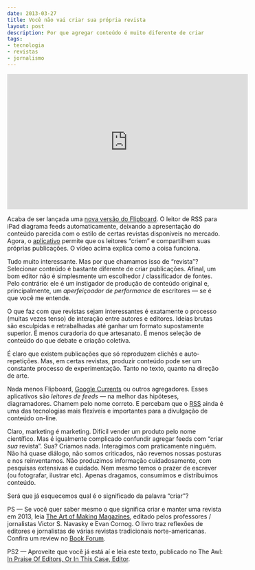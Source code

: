 ```yaml
---
date: 2013-03-27
title: Você não vai criar sua própria revista
layout: post
description: Por que agregar conteúdo é muito diferente de criar
tags: 
- tecnologia
- revistas
- jornalismo
---
```

<iframe width="560" height="315" src="http://www.youtube.com/embed/I9dv5QVs2_c" frameborder="0" allowfullscreen></iframe>

Acaba de ser lançada uma [nova versão do Flipboard](http://inside.flipboard.com). O leitor de RSS para iPad diagrama feeds automaticamente, deixando a apresentação do conteúdo parecida com o estilo de certas revistas disponíveis no mercado. Agora, o [aplicativo](http://flipboard.com) permite que os leitores “criem” e compartilhem suas próprias publicações. O vídeo acima explica como a coisa funciona.

Tudo muito interessante. Mas por que chamamos isso de “revista”? Selecionar conteúdo é bastante diferente de criar publicações. Afinal, um bom editor não é simplesmente um escolhedor / classificador de fontes. Pelo contrário: ele é um instigador de produção de conteúdo original e, principalmente, um *aperfeiçoador de performance* de escritores — se é que você me entende.

O que faz com que revistas sejam interessantes é exatamente o processo (muitas vezes tenso) de interação entre autores e editores. Ideias brutas são esculpidas e retrabalhadas até ganhar um formato supostamente superior. É menos curadoria do que artesanato. É menos seleção de conteúdo do que debate e criação coletiva.

É claro que existem publicações que só reproduzem clichês e auto-repetições. Mas, em certas revistas, produzir conteúdo pode ser um constante processo de experimentação. Tanto no texto, quanto na direção de arte.

Nada menos Flipboard, [Google Currents](https://www.google.com/producer/currents) ou outros agregadores. Esses aplicativos são *leitores de feeds* — na melhor das hipóteses, diagramadores. Chamem pelo nome correto. E percebam que o [RSS](http://en.wikipedia.org/wiki/RSS) ainda é uma das tecnologias mais flexíveis e importantes para a divulgação de conteúdo on-line.

Claro, marketing é marketing. Difícil vender um produto pelo nome científico. Mas é igualmente complicado confundir agregar feeds com “criar *sua* revista”. Sua? Criamos nada. Interagimos com praticamente ninguém. Não há quase diálogo, não somos criticados, não revemos nossas posturas e nos reinventamos. Não produzimos informação cuidadosamente, com pesquisas extensivas e cuidado. Nem mesmo temos o prazer de escrever (ou fotografar, ilustrar etc). Apenas dragamos, consumimos e distribuimos conteúdo.

Será que já esquecemos qual é o significado da palavra “criar”?

PS — Se você quer saber mesmo o que significa criar e manter uma revista em 2013, leia [The Art of Making Magazines](http://amzn.to/XGD71g), editado pelos professores / jornalistas Victor S. Navasky e Evan Cornog. O livro traz reflexões de editores e jornalistas de várias revistas tradicionais norte-americanas. Confira um review no [Book Forum](http://www.bookforum.com/review/11264).

PS2 — Aproveite que você já está aí e leia este texto, publicado no The Awl: [In Praise Of Editors, Or In This Case, Editor](http://www.theawl.com/2013/03/in-praise-of-editors-or-in-this-case-editor).